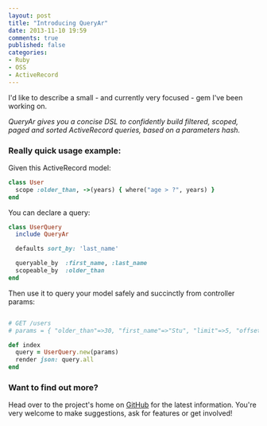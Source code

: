 ```yaml
---
layout: post
title: "Introducing QueryAr"
date: 2013-11-10 19:59
comments: true
published: false
categories:
- Ruby
- OSS
- ActiveRecord
---
```


I'd like to describe a small - and currently very focused - gem I've been working on.

<!-- more -->

*QueryAr gives you a concise DSL to confidently build filtered, scoped, paged and sorted ActiveRecord queries, based on a parameters hash.*

### Really quick usage example:

Given this ActiveRecord model:

```ruby
class User
  scope :older_than, ->(years) { where("age > ?", years) }
end
```

You can declare a query:

```ruby
class UserQuery
  include QueryAr

  defaults sort_by: 'last_name'

  queryable_by  :first_name, :last_name
  scopeable_by  :older_than
end
```

Then use it to query your model safely and succinctly from controller params:

```ruby

# GET /users
# params = { "older_than"=>30, "first_name"=>"Stu", "limit"=>5, "offset"=>0 }

def index
  query = UserQuery.new(params)
  render json: query.all
end
```

### Want to find out more?

Head over to the project's home on [GitHub](https://github.com/hooroo/query_ar) for the latest information. You're very welcome to make suggestions, ask for features or get involved!
